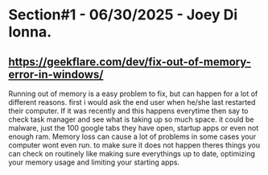 # Section#1 - 06/30/2025 -  Joey Di Ionna.

## https://geekflare.com/dev/fix-out-of-memory-error-in-windows/

Running out of memory is a easy problem to fix, but can happen for a lot of different reasons. first i would ask the end user when he/she last restarted their computer. If it was recently and this happens everytime then say to check task manager and see what is taking up so much space. it could be malware, just the 100 google tabs they have open, startup apps or even not enough ram. Memory loss can cause a lot of problems in some cases your computer wont even run. to make sure it does not happen theres things you can check on routinely like making sure everythings up to date, optimizing your memory usage and limiting your starting apps.
